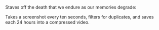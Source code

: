 Staves off the death that we endure as our memories degrade:

Takes a screenshot every ten seconds, filters for duplicates, and saves each 24 hours into a compressed video.